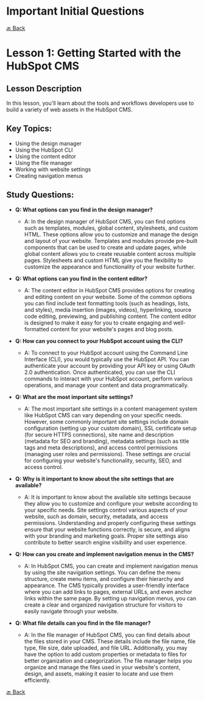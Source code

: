 # Important Initial Questions

[🔙 Back](../README.md)

# Lesson 1: Getting Started with the HubSpot CMS
## Lesson Description
In this lesson, you'll learn about the tools and workflows developers use to build a variety of web assets in the HubSpot CMS.

## Key Topics:
- Using the design manager
- Using the HubSpot CLI
- Using the content editor
- Using the file manager
- Working with website settings
- Creating navigation menus

## Study Questions:
- **Q: What options can you find in the design manager?**
  - A: In the design manager of HubSpot CMS, you can find options such as templates, modules, global content, stylesheets, and custom HTML. These options allow you to customize and manage the design and layout of your website. Templates and modules provide pre-built components that can be used to create and update pages, while global content allows you to create reusable content across multiple pages. Stylesheets and custom HTML give you the flexibility to customize the appearance and functionality of your website further.

- **Q: What options can you find in the content editor?**
  - A: The content editor in HubSpot CMS provides options for creating and editing content on your website. Some of the common options you can find include text formatting tools (such as headings, lists, and styles), media insertion (images, videos), hyperlinking, source code editing, previewing, and publishing content. The content editor is designed to make it easy for you to create engaging and well-formatted content for your website's pages and blog posts.

- **Q: How can you connect to your HubSpot account using the CLI?**
  - A: To connect to your HubSpot account using the Command Line Interface (CLI), you would typically use the HubSpot API. You can authenticate your account by providing your API key or using OAuth 2.0 authentication. Once authenticated, you can use the CLI commands to interact with your HubSpot account, perform various operations, and manage your content and data programmatically.

- **Q: What are the most important site settings?**
  - A: The most important site settings in a content management system like HubSpot CMS can vary depending on your specific needs. However, some commonly important site settings include domain configuration (setting up your custom domain), SSL certificate setup (for secure HTTPS connections), site name and description (metadata for SEO and branding), metadata settings (such as title tags and meta descriptions), and access control permissions (managing user roles and permissions). These settings are crucial for configuring your website's functionality, security, SEO, and access control.

- **Q: Why is it important to know about the site settings that are available?**
  - A: It is important to know about the available site settings because they allow you to customize and configure your website according to your specific needs. Site settings control various aspects of your website, such as domain, security, metadata, and access permissions. Understanding and properly configuring these settings ensure that your website functions correctly, is secure, and aligns with your branding and marketing goals. Proper site settings also contribute to better search engine visibility and user experience.
  
- **Q: How can you create and implement navigation menus in the CMS?**
  - A: In HubSpot CMS, you can create and implement navigation menus by using the site navigation settings. You can define the menu structure, create menu items, and configure their hierarchy and appearance. The CMS typically provides a user-friendly interface where you can add links to pages, external URLs, and even anchor links within the same page. By setting up navigation menus, you can create a clear and organized navigation structure for visitors to easily navigate through your website.

- **Q: What file details can you find in the file manager?**
  - A: In the file manager of HubSpot CMS, you can find details about the files stored in your CMS. These details include the file name, file type, file size, date uploaded, and file URL. Additionally, you may have the option to add custom properties or metadata to files for better organization and categorization. The file manager helps you organize and manage the files used in your website's content, design, and assets, making it easier to locate and use them efficiently.

[🔙 Back](../README.md)